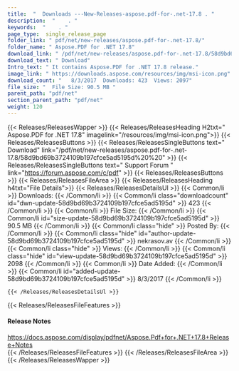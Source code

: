 ```yaml
---
title:  "  Downloads ---New-Releases-aspose.pdf-for-.net-17.8 . " 
description:  "    . " 
keywords:  "    . " 
page_type:  single_release_page
folder_link: " pdf/net/new-releases/aspose.pdf-for-.net-17.8/"
folder_name: " Aspose.PDF for .NET 17.8"
download_link: " /pdf/net/new-releases/aspose.pdf-for-.net-17.8/58d9bd69b3724109b197cfce5ad5195d"
download_text: " Download"
Intro_text: " It contains Aspose.PDF for .NET 17.8 release."
image_link: " https://downloads.aspose.com/resources/img/msi-icon.png"
download_count: "   8/3/2017  Downloads: 423  Views: 2097"
file_size: "  File Size: 90.5 MB "
parent_path: "pdf/net"
section_parent_path: "pdf/net"
weight: 120 
---
```


{{< Releases/ReleasesWapper >}}
  {{< Releases/ReleasesHeading H2txt=" Aspose.PDF for .NET 17.8" imagelink="/resources/img/msi-icon.png">}}
  {{< Releases/ReleasesButtons >}}
    {{< Releases/ReleasesSingleButtons text=" Download" link="/pdf/net/new-releases/aspose.pdf-for-.net-17.8/58d9bd69b3724109b197cfce5ad5195d%20%20" >}}
    {{< Releases/ReleasesSingleButtons text=" Support Forum " link="https://forum.aspose.com/c/pdf" >}}
  {{< Releases/ReleasesButtons >}}
  {{< Releases/ReleasesFileArea >}}
    {{< Releases/ReleasesHeading h4txt="File Details">}}
    {{< Releases/ReleasesDetailsUl >}}
            {{< Common/li  >}} Downloads: {{< /Common/li >}} 
      {{< Common/li class="downloadcount" id="dwn-update-58d9bd69b3724109b197cfce5ad5195d" >}} 423 {{< /Common/li >}} 
      {{< Common/li  >}} File Size: {{< /Common/li >}} 
      {{< Common/li id="size-update-58d9bd69b3724109b197cfce5ad5195d" >}} 90.5 MB {{< /Common/li >}} 
      {{< Common/li  class="hide" >}} Posted By: {{< /Common/li >}} 
      {{< Common/li class="hide" id="author-update-58d9bd69b3724109b197cfce5ad5195d" >}} nekrasov.av {{< /Common/li >}} 
      {{< Common/li class="hide"  >}} Views: {{< /Common/li >}} 
      {{< Common/li class="hide" id="view-update-58d9bd69b3724109b197cfce5ad5195d" >}} 2098 {{< /Common/li >}} 
      {{< Common/li  >}} Date Added: {{< /Common/li >}} 
      {{< Common/li id="added-update-58d9bd69b3724109b197cfce5ad5195d" >}} 8/3/2017 {{< /Common/li >}} 

    {{< /Releases/ReleasesDetailsUl >}}

  {{< Releases/ReleasesFileFeatures >}}
      <h4>Release Notes</h4><div><a href="https://docs.aspose.com/display/pdfnet/Aspose.Pdf+for+.NET+17.8+Release+Notes">https://docs.aspose.com/display/pdfnet/Aspose.Pdf+for+.NET+17.8+Release+Notes</a></div>
  {{< /Releases/ReleasesFileFeatures >}}
 {{< /Releases/ReleasesFileArea >}}
{{< /Releases/ReleasesWapper >}}


